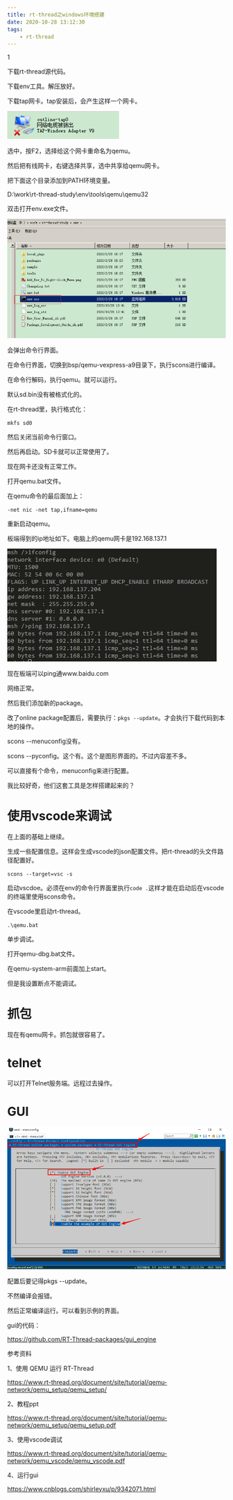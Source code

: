 ```yaml
---
title: rt-thread之windows环境搭建
date: 2020-10-28 13:12:30
tags:
	- rt-thread
---
```


1

下载rt-thread源代码。

下载env工具。解压放好。

下载tap网卡。tap安装后，会产生这样一个网卡。

![image-20201028131737299](../images/random_name/image-20201028131737299.png)

选中，按F2，选择给这个网卡重命名为qemu。

然后把有线网卡，右键选择共享，选中共享给qemu网卡。

把下面这个目录添加到PATH环境变量。

D:\work\rt-thread-study\env\tools\qemu\qemu32

双击打开env.exe文件。

![image-20201028134253251](../images/random_name/image-20201028134253251.png)

会弹出命令行界面。

在命令行界面，切换到bsp/qemu-vexpress-a9目录下，执行scons进行编译。

在命令行解码，执行qemu。就可以运行。

默认sd.bin没有被格式化的。

在rt-thread里，执行格式化：

```
mkfs sd0
```

然后关闭当前命令行窗口。

然后再启动。SD卡就可以正常使用了。

现在网卡还没有正常工作。

打开qemu.bat文件。

在qemu命令的最后面加上：

```
-net nic -net tap,ifname=qemu
```

重新启动qemu。

板端得到的ip地址如下。电脑上的qemu网卡是192.168.137.1 

![image-20201028135019719](../images/random_name/image-20201028135019719.png)

现在板端可以ping通www.baidu.com

网络正常。

然后我们添加新的package。

改了online package配置后，需要执行：`pkgs --update`。才会执行下载代码到本地的操作。

scons --menuconfig没有。

scons --pyconfig。这个有。这个是图形界面的。不过内容差不多。

可以直接有个命令，menuconfig来进行配置。



我比较好奇，他们这套工具是怎样搭建起来的？

 

# 使用vscode来调试

在上面的基础上继续。

生成一些配置信息。这样会生成vscode的json配置文件。把rt-thread的头文件路径配置好。

```
scons --target=vsc -s
```

启动vscdoe。必须在env的命令行界面里执行`code .`这样才能在启动后在vscode的终端里使用scons命令。

在vscode里启动rt-thread。

```
.\qemu.bat
```

单步调试。

打开qemu-dbg.bat文件。

在qemu-system-arm前面加上start。

但是我设置断点不能调试。

# 抓包

现在有qemu网卡。抓包就很容易了。

# telnet

可以打开Telnet服务端。远程过去操作。

# GUI

![img](../images/random_name/1443823-20180720160043491-2047179579.png)

配置后要记得pkgs --update。

不然编译会报错。

然后正常编译运行。可以看到示例的界面。

gui的代码：

https://github.com/RT-Thread-packages/gui_engine



参考资料

1、使用 QEMU 运行 RT-Thread

https://www.rt-thread.org/document/site/tutorial/qemu-network/qemu_setup/qemu_setup/

2、教程ppt

https://www.rt-thread.org/document/site/tutorial/qemu-network/qemu_setup/qemu_setup.pdf

3、使用vscode调试

https://www.rt-thread.org/document/site/tutorial/qemu-network/qemu_vscode/qemu_vscode.pdf

4、运行gui

https://www.cnblogs.com/shirleyxu/p/9342071.html


